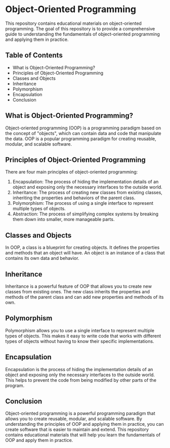 # Object-Oriented Programming
This repository contains educational materials on object-oriented programming. The goal of this repository is to provide a comprehensive guide to understanding the fundamentals of object-oriented programming and applying them in practice.

## Table of Contents
* What is Object-Oriented Programming?
* Principles of Object-Oriented Programming
* Classes and Objects
* Inheritance
* Polymorphism
* Encapsulation
* Conclusion


## What is Object-Oriented Programming?
Object-oriented programming (OOP) is a programming paradigm based on the concept of "objects", which can contain data and code that manipulate the data. OOP is a popular programming paradigm for creating reusable, modular, and scalable software.

## Principles of Object-Oriented Programming
There are four main principles of object-oriented programming:

1. Encapsulation: The process of hiding the implementation details of an object and exposing only the necessary interfaces to the outside world.
2. Inheritance: The process of creating new classes from existing classes, inheriting the properties and behaviors of the parent class.
3. Polymorphism: The process of using a single interface to represent multiple types of objects.
4. Abstraction: The process of simplifying complex systems by breaking them down into smaller, more manageable parts.
## Classes and Objects
In OOP, a class is a blueprint for creating objects. It defines the properties and methods that an object will have. An object is an instance of a class that contains its own data and behavior.

## Inheritance
Inheritance is a powerful feature of OOP that allows you to create new classes from existing ones. The new class inherits the properties and methods of the parent class and can add new properties and methods of its own.

## Polymorphism
Polymorphism allows you to use a single interface to represent multiple types of objects. This makes it easy to write code that works with different types of objects without having to know their specific implementations.

## Encapsulation
Encapsulation is the process of hiding the implementation details of an object and exposing only the necessary interfaces to the outside world. This helps to prevent the code from being modified by other parts of the program.

## Conclusion
Object-oriented programming is a powerful programming paradigm that allows you to create reusable, modular, and scalable software. By understanding the principles of OOP and applying them in practice, you can create software that is easier to maintain and extend. This repository contains educational materials that will help you learn the fundamentals of OOP and apply them in practice.
